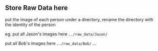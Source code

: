 ## Store Raw Data here
put the image of each person under a directory, rename the directory with the identity of the person

eg.
put all Jason's images here `../raw_data/Jason/`

put all Bob's images here `../raw_data/Bob/`
...
